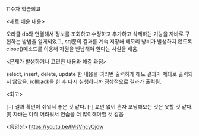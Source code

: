 11주차 학습회고

<새로 배운 내용>

오라클 db와 연결해서 정보를 조회하고 수정하고 추가하고 삭제하는 기능을 자바로 구현하는 방법을 알게되었고, sql문의 결과를 계속 저장해 메모리 낭비가 발생하지 않도록 close()메소드를 이용해 자원을 반납해야 한다는 사실을 배움.

<문제가 발생하거나 고민한 내용과 해결 과정>

select, insert, delete, update 한 내용을 여러번 출력하게 해도 결과가 제대로 출력되지 않았음. rollback을 한 후 다시 실행하니까 정상적으로 결과가 출력됨.

<회고>

[+] 결과 확인이 쉬워서 좋은 것 같다.
[-] 교안 없이 혼자 코딩해보는 것은 못할 것 같다.
[!] 자바는 아직 어려워서 연습을 더 많이해야할 것 같음 

<동영상>
https://youtu.be/IMsVncyQjow

